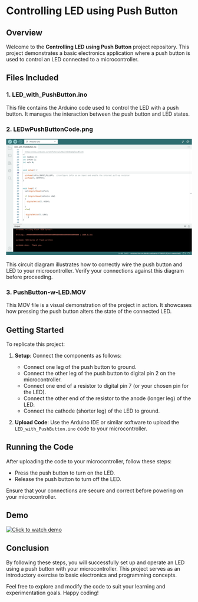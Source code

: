 # Controlling LED using Push Button

## Overview

Welcome to the **Controlling LED using Push Button** project repository. This project demonstrates a basic electronics application where a push button is used to control an LED connected to a microcontroller.

## Files Included

### 1. LED_with_PushButton.ino

This file contains the Arduino code used to control the LED with a push button. It manages the interaction between the push button and LED states.

### 2. LEDwPushButtonCode.png

![Circuit Diagram](LEDwPushButtonCode.png)

This circuit diagram illustrates how to correctly wire the push button and LED to your microcontroller. Verify your connections against this diagram before proceeding.

### 3. PushButton-w-LED.MOV

This MOV file is a visual demonstration of the project in action. It showcases how pressing the push button alters the state of the connected LED.

## Getting Started

To replicate this project:

1. **Setup**: Connect the components as follows:
   - Connect one leg of the push button to ground.
   - Connect the other leg of the push button to digital pin 2 on the microcontroller.
   - Connect one end of a resistor to digital pin 7 (or your chosen pin for the LED).
   - Connect the other end of the resistor to the anode (longer leg) of the LED.
   - Connect the cathode (shorter leg) of the LED to ground.

2. **Upload Code**: Use the Arduino IDE or similar software to upload the `LED_with_PushButton.ino` code to your microcontroller.

## Running the Code

After uploading the code to your microcontroller, follow these steps:

- Press the push button to turn on the LED.
- Release the push button to turn off the LED.

Ensure that your connections are secure and correct before powering on your microcontroller.

## Demo

[![Click to watch demo](thumbnail_image.png)](PushButton-w-LED.MOV)

## Conclusion

By following these steps, you will successfully set up and operate an LED using a push button with your microcontroller. This project serves as an introductory exercise to basic electronics and programming concepts.

Feel free to explore and modify the code to suit your learning and experimentation goals. Happy coding!
